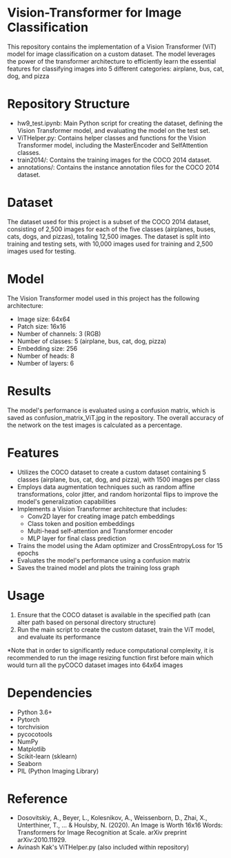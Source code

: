 # Vision-Transformer for Image Classification
This repository contains the implementation of a Vision Transformer (ViT) model for image classification on a custom dataset. The model leverages the power of the transformer architecture to efficiently learn the essential features for classifying images into 5 different categories: airplane, bus, cat, dog, and pizza

# Repository Structure
- hw9_test.ipynb: Main Python script for creating the dataset, defining the Vision Transformer model, and evaluating the model on the test set.
- ViTHelper.py: Contains helper classes and functions for the Vision Transformer model, including the MasterEncoder and SelfAttention classes.
- train2014/: Contains the training images for the COCO 2014 dataset.
- annotations/: Contains the instance annotation files for the COCO 2014 dataset.

# Dataset
The dataset used for this project is a subset of the COCO 2014 dataset, consisting of 2,500 images for each of the five classes (airplanes, buses, cats, dogs, and pizzas), totaling 12,500 images. The dataset is split into training and testing sets, with 10,000 images used for training and 2,500 images used for testing.

# Model
The Vision Transformer model used in this project has the following architecture:
- Image size: 64x64
- Patch size: 16x16
- Number of channels: 3 (RGB)
- Number of classes: 5 (airplane, bus, cat, dog, pizza)
- Embedding size: 256
- Number of heads: 8
- Number of layers: 6

# Results
The model's performance is evaluated using a confusion matrix, which is saved as confusion_matrix_ViT.jpg in the repository. The overall accuracy of the network on the test images is calculated as a percentage.

# Features
- Utilizes the COCO dataset to create a custom dataset containing 5 classes (airplane, bus, cat, dog, and pizza), with 1500 images per class
- Employs data augmentation techniques such as random affine transformations, color jitter, and random horizontal flips to improve the model's generalization capabilities
- Implements a Vision Transformer architecture that includes:
  - Conv2D layer for creating image patch embeddings
  - Class token and position embeddings
  - Multi-head self-attention and Transformer encoder
  - MLP layer for final class prediction
- Trains the model using the Adam optimizer and CrossEntropyLoss for 15 epochs
- Evaluates the model's performance using a confusion matrix
- Saves the trained model and plots the training loss graph

# Usage
1. Ensure that the COCO dataset is available in the specified path (can alter path based on personal directory structure)
2. Run the main script to create the custom dataset, train the ViT model, and evaluate its performance

*Note that in order to significantly reduce computational complexity, it is recommended to run the image resizing function first before main which would turn all the pyCOCO dataset images into 64x64 images

# Dependencies
- Python 3.6+
- Pytorch
- torchvision
- pycocotools
- NumPy
- Matplotlib
- Scikit-learn (sklearn)
- Seaborn
- PIL (Python Imaging Library)

# Reference
- Dosovitskiy, A., Beyer, L., Kolesnikov, A., Weissenborn, D., Zhai, X., Unterthiner, T., ... & Houlsby, N. (2020). An Image is Worth 16x16 Words: Transformers for Image Recognition at Scale. arXiv preprint arXiv:2010.11929.
- Avinash Kak's ViTHelper.py (also included within repository)
